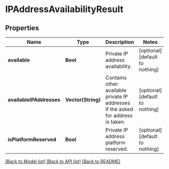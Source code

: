 # IPAddressAvailabilityResult


## Properties
Name | Type | Description | Notes
------------ | ------------- | ------------- | -------------
**available** | **Bool** | Private IP address availability. | [optional] [default to nothing]
**availableIPAddresses** | **Vector{String}** | Contains other available private IP addresses if the asked for address is taken. | [optional] [default to nothing]
**isPlatformReserved** | **Bool** | Private IP address platform reserved. | [optional] [default to nothing]


[[Back to Model list]](../README.md#models) [[Back to API list]](../README.md#api-endpoints) [[Back to README]](../README.md)


